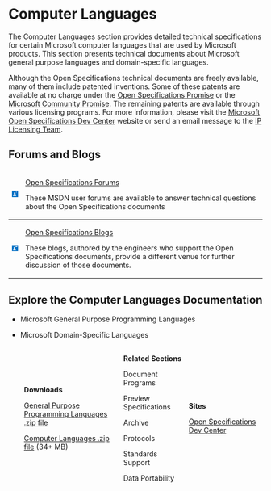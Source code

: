 <html dir="LTR" xmlns:mshelp="http://msdn.microsoft.com/mshelp" xmlns:ddue="http://ddue.schemas.microsoft.com/authoring/2003/5" xmlns:xlink="http://www.w3.org/1999/xlink" xmlns:tool="http://www.microsoft.com/tooltip">
    <head>
        <meta http-equiv="Content-Type" content="text/html; CHARSET=utf-8"></meta>
        <meta name="save" content="history"></meta>
        <title>Computer Languages</title>
        <xml>
            <mshelp:toctitle title="Computer Languages"></mshelp:toctitle>
            <mshelp:rltitle title="Computer Languages"></mshelp:rltitle>
            <mshelp:keyword index="A" term="74862872-4b7f-4506-a04d-85dd84e10c97"></mshelp:keyword>
            <mshelp:attr name="DCSext.ContentType" value="open specification"></mshelp:attr>
            <mshelp:attr name="AssetID" value="74862872-4b7f-4506-a04d-85dd84e10c97"></mshelp:attr>
            <mshelp:attr name="TopicType" value="kbRef"></mshelp:attr>
            <mshelp:attr name="DCSext.Title" value="Computer Languages" />
        </xml>
    </head>
    <body>
        <div id="header">
            <h1 class="heading">Computer Languages</h1>
        </div>
        <div id="mainSection">
            <div id="mainBody">
                <div id="allHistory" class="saveHistory"></div>
                <div id="sectionSection0" class="section" name="collapseableSection">
                    <p>The Computer Languages section provides detailed technical
specifications for certain Microsoft computer languages that are used by
Microsoft products. This section presents technical documents about Microsoft
general purpose languages and domain-specific languages.</p>

<p>Although the Open Specifications technical documents are
freely available, many of them include patented inventions. Some of these
patents are available at no charge under the <a href="http://go.microsoft.com/fwlink/?LinkId=214445">Open
Specifications Promise</a> or the <a href="http://go.microsoft.com/fwlink/?LinkId=214448">Microsoft
Community Promise</a>. The remaining patents are available through various
licensing programs. For more information, please visit the <a href="http://go.microsoft.com/fwlink/?LinkId=239969">Microsoft
Open Specifications Dev Center</a> website or send an email message to the <a href="mailto:protocol@microsoft.com">IP Licensing Team</a>.</p>

<h2><span onclick="ExpandCollapse(sectionToggle2)">Forums and Blogs</span></h2>
<div>

<table>
 <thead>
  <tr>
   <td>
   <p><img id="Picture 5" src="MS-COMPLANLP_files/image001.png" alt="MSDN user forums for technical questions about Open Specifications documents" title="MSDN forums"></p>
   </td>
   <td>
   <p><a href="http://go.microsoft.com/fwlink/?LinkId=330023">Open
   Specifications Forums</a> </p>
   <p>These MSDN user forums are available to answer
   technical questions about the Open Specifications documents</p>
   </td>
  </tr>
 </thead>
 <tr>
  <td>
  <p><img id="Picture 6" src="MS-COMPLANLP_files/image002.png" alt="Open specifications blogs to further discuss open specification documents" title="Open specifications blogs"></p>
  </td>
  <td>
  <p><a href="http://go.microsoft.com/fwlink/?LinkId=330024">Open Specifications Blogs</a> </p>
  <p>These blogs, authored by the engineers who support the
  Open Specifications documents, provide a different venue for further discussion
  of those documents.</p>
  </td>
 </tr>
</table>

</div>

<h2><span onclick="ExpandCollapse(sectionToggle2)">Explore the Computer Languages Documentation</span></h2>
<div>

<ul><li><p><span><span> 
</span></span>Microsoft General Purpose Programming Languages</p>

</li><li><p><span><span> 
</span></span>Microsoft Domain-Specific Languages</p>

<table>
 <thead>
  <tr>
   <td>
   <p><b>Downloads</b></p>
   <p><a href="https://go.microsoft.com/fwlink/?linkid=837415">General Purpose Programming
   Languages .zip file</a></p>
   <p><a href="http://download.microsoft.com/download/0/A/6/0A6F7755-9AF5-448B-907D-13985ACCF53E/MicrosoftComputerLanguages.zip">Computer
   Languages .zip file</a> (34+ MB)</p>
   </td>
   <td>
   <p><b>Related Sections</b></p>
   <p>Document Programs</p>
   <p>Preview Specifications</p>
   <p>Archive</p>
   <p>Protocols</p>
   <p>Standards Support</p>
   <p>Data Portability</p>
   </td>
   <td>
   <p><b>Sites</b></p>
   <p><a href="http://go.microsoft.com/fwlink/?LinkId=330029">Open
   Specifications Dev Center</a></p>
   </td>
  </tr>
 </thead>
</table>

</li></ul></div><h2><span onclick="ExpandCollapse(sectionToggle2)">&nbsp;</span></h2>
<div>

</div>
                </div>
            </div>
        </div>
    </body>
</html>